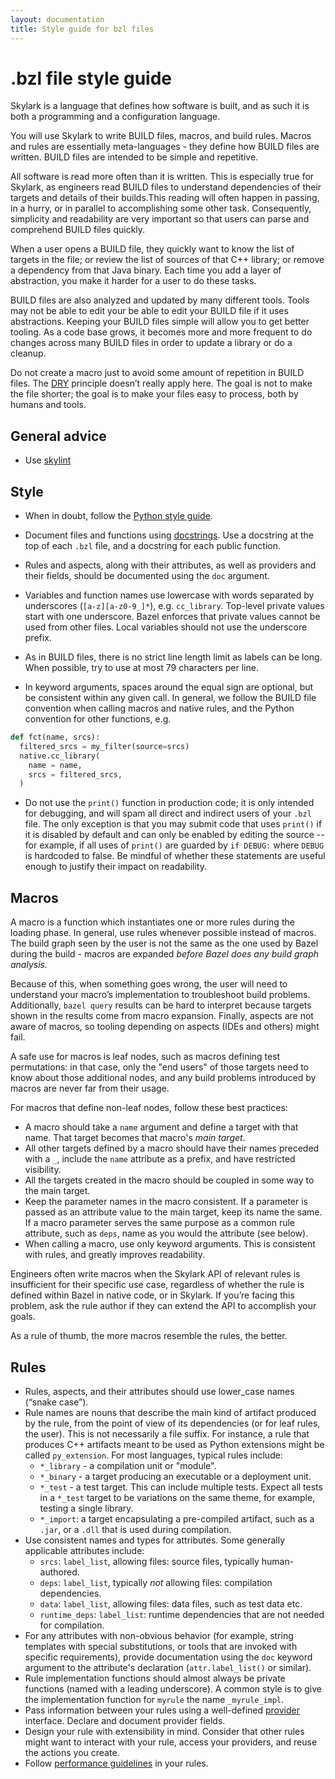 ```yaml
---
layout: documentation
title: Style guide for bzl files
---
```


# .bzl file style guide


Skylark is a language that defines how software is built, and as such it is both
a programming and a configuration language.

You will use Skylark to write BUILD files, macros, and build rules. Macros and
rules are essentially meta-languages - they define how BUILD files are written.
BUILD files are intended to be simple and repetitive.

All software is read more often than it is written. This is especially true for
Skylark, as engineers read BUILD files to understand dependencies of their
targets and details of their builds.This reading will often happen in passing,
in a hurry, or in parallel to accomplishing some other task. Consequently,
simplicity and readability are very important so that users can parse and
comprehend BUILD files quickly.

When a user opens a BUILD file, they quickly want to know the list of targets in
the file; or review the list of sources of that C++ library; or remove a
dependency from that Java binary. Each time you add a layer of abstraction, you
make it harder for a user to do these tasks.

BUILD files are also analyzed and updated by many different tools.
Tools may not be able to edit your be able to edit your BUILD file if it uses
abstractions. Keeping your BUILD files simple will allow you to get better
tooling. As a code base grows, it becomes more and more frequent to do changes
across many BUILD files in order to update a library or do a cleanup.

Do not create a macro just to avoid some amount of repetition in BUILD files.
The [DRY](https://en.wikipedia.org/wiki/Don%27t_repeat_yourself) principle
doesn’t really apply here. The goal is not to make the file shorter; the goal
is to make your files easy to process, both by humans and tools.


## General advice

* Use [skylint](skylint.md)

## Style

* When in doubt, follow the
  [Python style guide](https://www.python.org/dev/peps/pep-0008/).

* Document files and functions using [docstrings](skylint.md#docstrings). Use
  a docstring at the top of each `.bzl` file, and a docstring for each public
  function.

* Rules and aspects, along with their attributes, as well as providers and their
  fields, should be documented using the `doc` argument.

* Variables and function names use lowercase with words separated by underscores
  (`[a-z][a-z0-9_]*`), e.g. `cc_library`. Top-level private values start with
  one underscore. Bazel enforces that private values cannot be used from other
  files. Local variables should not use the underscore prefix.

* As in BUILD files, there is no strict line length limit as labels can be long.
  When possible, try to use at most 79 characters per line.

* In keyword arguments, spaces around the equal sign are optional, but be
  consistent within any given call. In general, we follow the BUILD file
  convention when calling macros and native rules, and the Python convention for
  other functions, e.g.

```python
def fct(name, srcs):
  filtered_srcs = my_filter(source=srcs)
  native.cc_library(
    name = name,
    srcs = filtered_srcs,
  )
```

* Do not use the `print()` function in production code; it is only intended for
  debugging, and will spam all direct and indirect users of your `.bzl` file.
  The only exception is that you may submit code that uses `print()` if it is
  disabled by default and can only be enabled by editing the source -- for
  example, if all uses of `print()` are guarded by `if DEBUG:` where `DEBUG` is
  hardcoded to false. Be mindful of whether these statements are useful enough
  to justify their impact on readability.


## Macros

A macro is a function which instantiates one or more rules during the loading
phase. In general, use rules whenever possible instead of macros. The build
graph seen by the user is not the same as the one used by Bazel during the
build - macros are expanded _before Bazel does any build graph analysis._

Because of this, when something goes wrong, the user will need to understand
your macro’s implementation to troubleshoot build problems. Additionally,
`bazel query` results can be hard to interpret because targets shown in
the results come from macro expansion. Finally, aspects are not aware of macros,
so tooling depending on aspects (IDEs and others) might fail.

A safe use for macros is leaf nodes, such as macros defining test permutations:
in that case, only the "end users" of those targets need to know about those
additional nodes, and any build problems introduced by macros are never far
from their usage.

For macros that define non-leaf nodes, follow these best practices:

* A macro should take a `name` argument and define a target with that name.
  That target becomes that macro's _main target_.
* All other targets defined by a macro should have their names preceded
  with a  `_`, include the `name` attribute as a prefix, and have
  restricted visibility.
* All the targets created in the macro should be coupled in some way to
  the main target.
* Keep the parameter names in the macro consistent. If a parameter is passed
  as an attribute value to the main target, keep its name the same. If a
  macro parameter serves the same purpose as a common rule attribute, such
  as `deps`, name as you would the attribute (see below).
* When calling a macro, use only keyword arguments. This is
  consistent with rules, and greatly improves readability.

Engineers often write macros when the Skylark API of relevant rules is
insufficient for their specific use case, regardless of whether the rule is
defined within Bazel in native code, or in Skylark. If you’re facing this
problem, ask the rule author if they can extend the API to accomplish your
goals.

As a rule of thumb, the more macros resemble the rules, the better.

## Rules

* Rules, aspects, and their attributes should use lower_case names (“snake
  case”).
* Rule names are nouns that describe the main kind of artifact produced by the
  rule, from the point of view of its dependencies (or for leaf rules, the
  user). This is not necessarily a file suffix. For instance, a rule that
  produces C++ artifacts meant to be used as Python extensions might be called
  `py_extension`. For most languages, typical rules include:
  * `*_library` - a compilation unit or "module".
  * `*_binary` - a target producing an executable or a deployment unit.
  *  `*_test` - a test target. This can include multiple tests.
     Expect all tests in a `*_test` target to be variations on the same theme,
     for example, testing a single library.
  * `*_import`: a target encapsulating a pre-compiled artifact, such as a
    `.jar`, or a `.dll` that is used during compilation.
* Use consistent names and types for attributes. Some generally applicable
  attributes include:
  * `srcs`: `label_list`, allowing files: source files, typically
    human-authored.
  * `deps`: `label_list`, typically _not_ allowing files:
    compilation dependencies.
  * `data`: `label_list`, allowing files: data files, such as test data etc.
  * `runtime_deps`: `label_list`: runtime dependencies that are not needed for
    compilation.
* For any attributes with non-obvious behavior (for example, string templates
  with special substitutions, or tools that are invoked with specific
  requirements), provide documentation using the `doc` keyword argument to the
  attribute's declaration (`attr.label_list()` or similar).
* Rule implementation functions should almost always be private functions (named
  with a leading underscore). A common style is to give the implementation
  function for `myrule` the name `_myrule_impl`.
* Pass information between your rules using a well-defined
  [provider](rules.md#providers) interface. Declare and document provider
  fields.
* Design your rule with extensibility in mind. Consider that other rules
  might want to interact with your rule, access your providers, and reuse
  the actions you create.
* Follow [performance guidelines](performance.md) in your rules.


